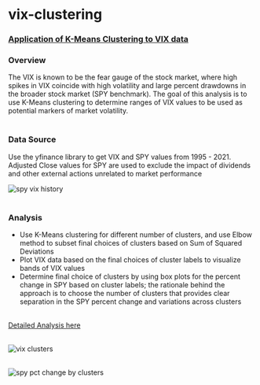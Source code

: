 # vix-clustering
### [Application of K-Means Clustering to VIX data](https://github.com/mehdinaq/vix-clustering/blob/main/vix_clustering.ipynb)

### Overview
The VIX is known to be the fear gauge of the stock market, where high spikes in VIX coincide with high volatility and large percent drawdowns in the broader stock market (SPY benchmark).
The goal of this analysis is to use K-Means clustering to determine ranges of VIX values to be used as potential markers of market volatility.<br /><br />

### Data Source
Use the yfinance library to get VIX and SPY values from 1995 - 2021. Adjusted Close values for SPY are used to exclude the impact of dividends and other external actions unrelated to market performance

![spy vix history](https://user-images.githubusercontent.com/8281173/130368308-053ca3d1-9174-48e1-8b6c-517ea5dee11f.png)<br /><br />

### Analysis
- Use K-Means clustering for different number of clusters, and use Elbow method to subset final choices of clusters based on Sum of Squared Deviations
- Plot VIX data based on the final choices of cluster labels to visualize bands of VIX values
- Determine final choice of clusters by using box plots for the percent change in SPY based on cluster labels; the rationale behind the approach is to choose the number of clusters that provides clear separation in the SPY percent change and variations across clusters<br /><br />

[Detailed Analysis here](https://github.com/mehdinaq/vix-clustering/blob/main/vix_clustering.ipynb)<br /><br />

![vix clusters](https://user-images.githubusercontent.com/8281173/131237853-f133065b-1444-4468-9d9a-6440ecb73eab.png)<br /><br />

![spy pct change by clusters](https://user-images.githubusercontent.com/8281173/131237859-1c1e4998-9d1b-44c6-979c-5f19ed59cd23.png)



  
